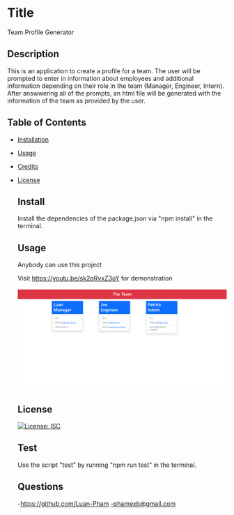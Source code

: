 # Title

Team Profile Generator

## Description

This is an application to create a profile for a team. The user will be prompted to enter in information about employees and additional information depending on their role in the team (Manager, Engineer, Intern). After answwering all of the prompts, an html file will be generated with the information of the team as provided by the user.

## Table of Contents

- [Installation](#install)
- [Usage](#usage)
- [Credits](#contribute)
- [License](#license)

  ## Install

  Install the dependencies of the package.json via "npm install" in the terminal.

  ## Usage

  Anybody can use this project

  Visit https://youtu.be/sk2qRyxZ3oY for demonstration

  <img src="Sample-Team.png">

  ## License

  [![License: ISC](https://img.shields.io/badge/License-ISC-blue.svg)](https://opensource.org/licenses/ISC)

  ## Test

  Use the script "test" by running "npm run test" in the terminal.

  ## Questions

  -https://github.com/Luan-Pham
  -phamexb@gmail.com
